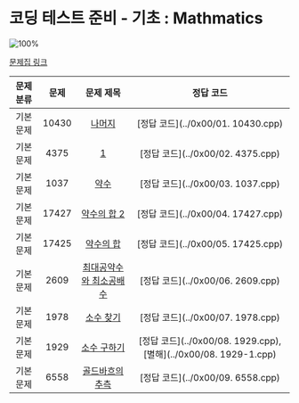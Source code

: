 # 코딩 테스트 준비 - 기초 : Mathmatics

![100%](https://progress-bar.dev/9/?scale=9&title=progress&width=500&color=babaca&suffix=/9)

[문제집 링크](https://www.acmicpc.net/workbook/view/9370)

| 문제 분류 | 문제 | 문제 제목 | 정답 코드 |
| :--: | :--: | :--: | :--: |
| 기본 문제 | 10430 | [나머지](https://www.acmicpc.net/problem/10430) | [정답 코드](../0x00/01. 10430.cpp) |
| 기본 문제 | 4375 | [1](https://www.acmicpc.net/problem/4375) | [정답 코드](../0x00/02. 4375.cpp) |
| 기본 문제 | 1037 | [약수](https://www.acmicpc.net/problem/1037) | [정답 코드](../0x00/03. 1037.cpp) |
| 기본 문제 | 17427 | [약수의 합 2](https://www.acmicpc.net/problem/17427) | [정답 코드](../0x00/04. 17427.cpp) |
| 기본 문제 | 17425 | [약수의 합](https://www.acmicpc.net/problem/17425) | [정답 코드](../0x00/05. 17425.cpp) |
| 기본 문제 | 2609 | [최대공약수와 최소공배수](https://www.acmicpc.net/problem/2609) | [정답 코드](../0x00/06. 2609.cpp) |
| 기본 문제 | 1978 | [소수 찾기](https://www.acmicpc.net/problem/1978) | [정답 코드](../0x00/07. 1978.cpp) |
| 기본 문제 | 1929 | [소수 구하기](https://www.acmicpc.net/problem/1929) | [정답 코드](../0x00/08. 1929.cpp), [별해](../0x00/08. 1929-1.cpp) |
| 기본 문제 | 6558 | [골드바흐의 추측](https://www.acmicpc.net/problem/6558) | [정답 코드](../0x00/09. 6558.cpp) |  